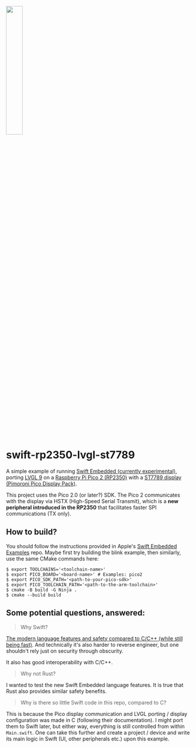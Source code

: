 <img src="https://github.com/user-attachments/assets/afa7fc1e-6f72-4f2d-9e0d-177b3f3072d5" width="30%" />

# swift-rp2350-lvgl-st7789

A simple example of running [Swift Embedded (currently experimental)](https://github.com/apple/swift-embedded-examples), porting [LVGL 9](https://lvgl.io) on a [Raspberry Pi Pico 2 (RP2350)](https://www.raspberrypi.com/products/raspberry-pi-pico-2/) with a [ST7789 display (Pimoroni Pico Display Pack)](https://shop.pimoroni.com/products/pico-display-pack?variant=32368664215635). 

This project uses the Pico 2.0 (or later?) SDK.
The Pico 2 communicates with the display via HSTX (High-Speed Serial Transmit), which is a <b>new peripheral introduced in the RP2350</b> that facilitates faster SPI communications (TX only).

## How to build?

You should follow the instructions provided in Apple's [Swift Embedded Examples](https://github.com/apple/swift-embedded-examples/tree/main/pico-blink-sdk) repo. Maybe first try building the blink example, then similarly, use the same CMake commands here:

```terminal
$ export TOOLCHAINS='<toolchain-name>'
$ export PICO_BOARD='<board-name>' # Examples: pico2
$ export PICO_SDK_PATH='<path-to-your-pico-sdk>'
$ export PICO_TOOLCHAIN_PATH='<path-to-the-arm-toolchain>'
$ cmake -B build -G Ninja .
$ cmake --build build
```




## Some potential questions, answered:

> Why Swift?

[The modern language features and safety compared to C/C++ (while still being fast)](https://www.swift.org/about/). And technically it's also harder to reverse engineer, but one shouldn't rely just on security through obscurity.

It also has good interoperability with C/C++.

> Why not Rust?

I wanted to test the new Swift Embedded language features. It is true that Rust also provides similar safety benefits.

> Why is there so little Swift code in this repo, compared to C?

This is because the Pico display communication and LVGL porting / display configuration was made in C (following their documentation). I might port them to Swift later, but either way, everything is still controlled from within `Main.swift`. One can take this further and create a project / device and write its main logic in Swift (UI, other peripherals etc.) upon this example.

